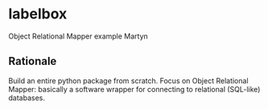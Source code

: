 # labelbox

Object Relational Mapper example Martyn

## Rationale

Build an entire python package from scratch. Focus on Object Relational Mapper: basically a software wrapper for connecting to relational (SQL-like) databases.

